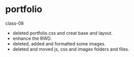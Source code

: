 # portfolio
class-08
- deleted portfolio.css and creat base and layout.
- enhance the RWD.
- deleted, added and formatted some images.
- deleted and moved js, css and images folders and files.
